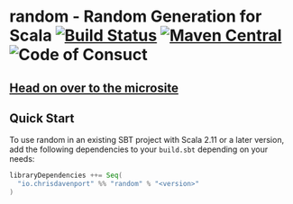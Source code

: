 # random - Random Generation for Scala [![Build Status](https://travis-ci.com/ChristopherDavenport/random.svg?branch=master)](https://travis-ci.com/ChristopherDavenport/random) [![Maven Central](https://maven-badges.herokuapp.com/maven-central/io.chrisdavenport/random_2.12/badge.svg)](https://maven-badges.herokuapp.com/maven-central/io.chrisdavenport/random_2.12) ![Code of Consuct](https://img.shields.io/badge/Code%20of%20Conduct-Scala-blue.svg)

## [Head on over to the microsite](https://ChristopherDavenport.github.io/random)

## Quick Start

To use random in an existing SBT project with Scala 2.11 or a later version, add the following dependencies to your
`build.sbt` depending on your needs:

```scala
libraryDependencies ++= Seq(
  "io.chrisdavenport" %% "random" % "<version>"
)
```

